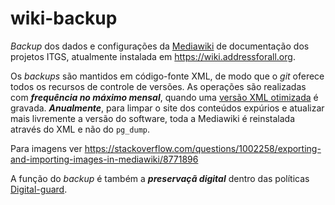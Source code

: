 # wiki-backup
_Backup_ dos dados e configurações da [Mediawiki](https://www.mediawiki.org) de documentação dos projetos ITGS, atualmente instalada em https://wiki.addressforall.org.

Os _backups_ são mantidos em código-fonte XML, de modo que o *git* oferece todos os recursos de controle de versões. As operações são realizadas com ***frequência no máximo mensal***, quando uma [versão XML otimizada](https://github.com/AddressForAll/wiki-backup/issues/2) é gravada. ***Anualmente***, para limpar o site dos conteúdos expúrios e atualizar mais livremente a versão do software, toda a Mediawiki é reinstalada através do XML e não do `pg_dump`.   

Para imagens ver https://stackoverflow.com/questions/1002258/exporting-and-importing-images-in-mediawiki/8771896

A função do _backup_ é também a ***preservaçã digital*** dentro das políticas [Digital-guard](https://git.digital-guard.org).
